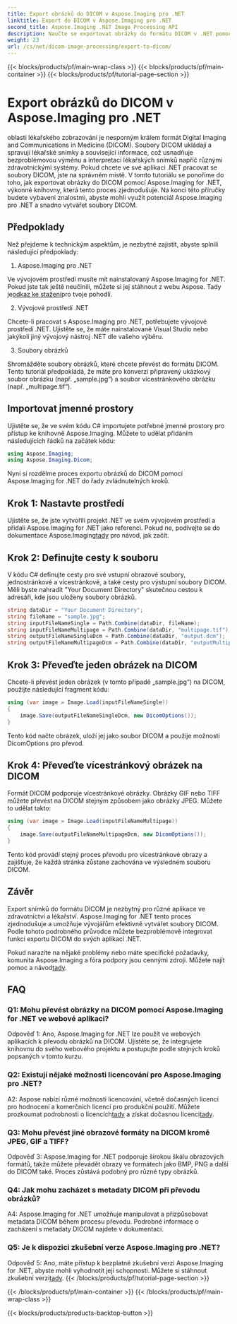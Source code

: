 ```yaml
---
title: Export obrázků do DICOM v Aspose.Imaging pro .NET
linktitle: Export do DICOM v Aspose.Imaging pro .NET
second_title: Aspose.Imaging .NET Image Processing API
description: Naučte se exportovat obrázky do formátu DICOM v .NET pomocí Aspose.Imaging. Převádějte lékařské snímky bez námahy.
weight: 23
url: /cs/net/dicom-image-processing/export-to-dicom/
---
```


{{< blocks/products/pf/main-wrap-class >}}
{{< blocks/products/pf/main-container >}}
{{< blocks/products/pf/tutorial-page-section >}}

# Export obrázků do DICOM v Aspose.Imaging pro .NET

oblasti lékařského zobrazování je nesporným králem formát Digital Imaging and Communications in Medicine (DICOM). Soubory DICOM ukládají a spravují lékařské snímky a související informace, což usnadňuje bezproblémovou výměnu a interpretaci lékařských snímků napříč různými zdravotnickými systémy. Pokud chcete ve své aplikaci .NET pracovat se soubory DICOM, jste na správném místě. V tomto tutoriálu se ponoříme do toho, jak exportovat obrázky do DICOM pomocí Aspose.Imaging for .NET, výkonné knihovny, která tento proces zjednodušuje. Na konci této příručky budete vybaveni znalostmi, abyste mohli využít potenciál Aspose.Imaging pro .NET a snadno vytvářet soubory DICOM.

## Předpoklady

Než přejdeme k technickým aspektům, je nezbytné zajistit, abyste splnili následující předpoklady:

1. Aspose.Imaging pro .NET

 Ve vývojovém prostředí musíte mít nainstalovaný Aspose.Imaging for .NET. Pokud jste tak ještě neučinili, můžete si jej stáhnout z webu Aspose. Tady je[odkaz ke stažení](https://releases.aspose.com/imaging/net/)pro tvoje pohodlí.

2. Vývojové prostředí .NET

Chcete-li pracovat s Aspose.Imaging pro .NET, potřebujete vývojové prostředí .NET. Ujistěte se, že máte nainstalované Visual Studio nebo jakýkoli jiný vývojový nástroj .NET dle vašeho výběru.

3. Soubory obrázků

Shromážděte soubory obrázků, které chcete převést do formátu DICOM. Tento tutoriál předpokládá, že máte pro konverzi připravený ukázkový soubor obrázku (např. „sample.jpg“) a soubor vícestránkového obrázku (např. „multipage.tif“).

## Importovat jmenné prostory

Ujistěte se, že ve svém kódu C# importujete potřebné jmenné prostory pro přístup ke knihovně Aspose.Imaging. Můžete to udělat přidáním následujících řádků na začátek kódu:

```csharp
using Aspose.Imaging;
using Aspose.Imaging.Dicom;
```

Nyní si rozdělme proces exportu obrázků do DICOM pomocí Aspose.Imaging for .NET do řady zvládnutelných kroků.

## Krok 1: Nastavte prostředí

 Ujistěte se, že jste vytvořili projekt .NET ve svém vývojovém prostředí a přidali Aspose.Imaging for .NET jako referenci. Pokud ne, podívejte se do dokumentace Aspose.Imaging[tady](https://reference.aspose.com/imaging/net/) pro návod, jak začít.

## Krok 2: Definujte cesty k souboru

V kódu C# definujte cesty pro své vstupní obrazové soubory, jednostránkové a vícestránkové, a také cesty pro výstupní soubory DICOM. Měli byste nahradit "Your Document Directory" skutečnou cestou k adresáři, kde jsou uloženy soubory obrázků.

```csharp
string dataDir = "Your Document Directory";
string fileName = "sample.jpg";
string inputFileNameSingle = Path.Combine(dataDir, fileName);
string inputFileNameMultipage = Path.Combine(dataDir, "multipage.tif");
string outputFileNameSingleDcm = Path.Combine(dataDir, "output.dcm");
string outputFileNameMultipageDcm = Path.Combine(dataDir, "outputMultipage.dcm");
```

## Krok 3: Převeďte jeden obrázek na DICOM

Chcete-li převést jeden obrázek (v tomto případě „sample.jpg“) na DICOM, použijte následující fragment kódu:

```csharp
using (var image = Image.Load(inputFileNameSingle))
{
    image.Save(outputFileNameSingleDcm, new DicomOptions());
}
```

Tento kód načte obrázek, uloží jej jako soubor DICOM a použije možnosti DicomOptions pro převod.

## Krok 4: Převeďte vícestránkový obrázek na DICOM

Formát DICOM podporuje vícestránkové obrázky. Obrázky GIF nebo TIFF můžete převést na DICOM stejným způsobem jako obrázky JPEG. Můžete to udělat takto:

```csharp
using (var image = Image.Load(inputFileNameMultipage))
{
    image.Save(outputFileNameMultipageDcm, new DicomOptions());
}
```

Tento kód provádí stejný proces převodu pro vícestránkové obrazy a zajišťuje, že každá stránka zůstane zachována ve výsledném souboru DICOM.

## Závěr

Export snímků do formátu DICOM je nezbytný pro různé aplikace ve zdravotnictví a lékařství. Aspose.Imaging for .NET tento proces zjednodušuje a umožňuje vývojářům efektivně vytvářet soubory DICOM. Podle tohoto podrobného průvodce můžete bezproblémově integrovat funkci exportu DICOM do svých aplikací .NET.

 Pokud narazíte na nějaké problémy nebo máte specifické požadavky, komunita Aspose.Imaging a fóra podpory jsou cennými zdroji. Můžete najít pomoc a návod[tady](https://forum.aspose.com/).

## FAQ

### Q1: Mohu převést obrázky na DICOM pomocí Aspose.Imaging for .NET ve webové aplikaci?

Odpověď 1: Ano, Aspose.Imaging for .NET lze použít ve webových aplikacích k převodu obrázků na DICOM. Ujistěte se, že integrujete knihovnu do svého webového projektu a postupujte podle stejných kroků popsaných v tomto kurzu.

### Q2: Existují nějaké možnosti licencování pro Aspose.Imaging pro .NET?

A2: Aspose nabízí různé možnosti licencování, včetně dočasných licencí pro hodnocení a komerčních licencí pro produkční použití. Můžete prozkoumat podrobnosti o licencích[tady](https://purchase.aspose.com/buy) a získat dočasnou licenci[tady](https://purchase.aspose.com/temporary-license/).

### Q3: Mohu převést jiné obrazové formáty na DICOM kromě JPEG, GIF a TIFF?

Odpověď 3: Aspose.Imaging for .NET podporuje širokou škálu obrazových formátů, takže můžete převádět obrazy ve formátech jako BMP, PNG a další do DICOM také. Proces zůstává podobný pro různé typy obrázků.

### Q4: Jak mohu zacházet s metadaty DICOM při převodu obrázků?

A4: Aspose.Imaging for .NET umožňuje manipulovat a přizpůsobovat metadata DICOM během procesu převodu. Podrobné informace o zacházení s metadaty DICOM najdete v dokumentaci.

### Q5: Je k dispozici zkušební verze Aspose.Imaging pro .NET?

 Odpověď 5: Ano, máte přístup k bezplatné zkušební verzi Aspose.Imaging for .NET, abyste mohli vyhodnotit její schopnosti. Můžete si stáhnout zkušební verzi[tady](https://releases.aspose.com/).
{{< /blocks/products/pf/tutorial-page-section >}}

{{< /blocks/products/pf/main-container >}}
{{< /blocks/products/pf/main-wrap-class >}}

{{< blocks/products/products-backtop-button >}}

